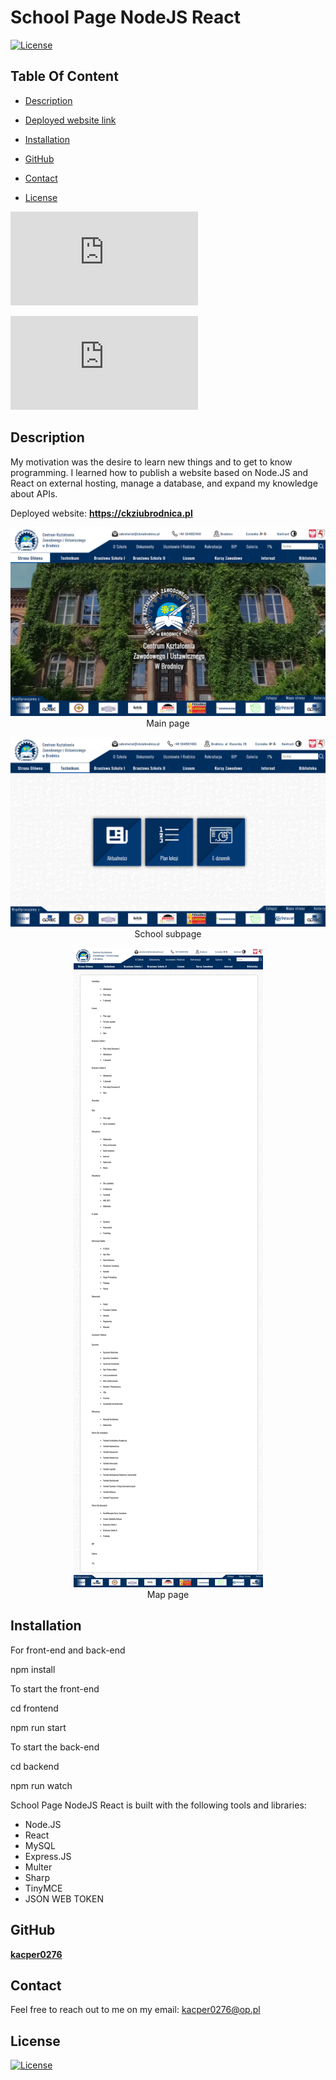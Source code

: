 # School Page NodeJS React

[![License](https://img.shields.io/static/v1?label=License&message=MIT&color=blue&?style=plastic&logo=appveyor)](https://opensource.org/license/MIT)

## Table Of Content

- [Description](#description)
- [Deployed website link](#deployedWebsite)
- [Installation](#installation)

- [GitHub](#github)
- [Contact](#contact)
- [License](#license)

![GitHub repo size](https://img.shields.io/github/repo-size/kacper0276/Strona_Szkoly-React-Node.JS?style=plastic)

![GitHub top language](https://img.shields.io/github/languages/top/kacper0276/Strona_Szkoly-React-Node.JS?style=plastic)

## Description

My motivation was the desire to learn new things and to get to know programming. I learned how to publish a website based on Node.JS and React on external hosting, manage a database, and expand my knowledge about APIs.

<p>Deployed website: <strong><a href="https://ckziubrodnica.pl">https://ckziubrodnica.pl</a></strong>

<p align="center">
  <img alt="Main Page" [Screenshot] src="./screenshots/ckziu_glowna.png"><br>
Main page
</p>
<p align="center">
  <img alt="School subpage" [Screenshot] src="./screenshots/ckziu_zakladka_technikum.png"><br>
  School subpage
</p>
<p align="center">
  <img alt="Map page" [Screenshot] src="./screenshots/ckziu_mapa.png"><br>
Map page
</p>

## Installation

For front-end and back-end

npm install

To start the front-end

cd frontend

npm run start

To start the back-end

cd backend

npm run watch

School Page NodeJS React is built with the following tools and libraries: <ul><li>Node.JS</li> <li>React</li> <li>MySQL</li> <li>Express.JS</li> <li>Multer</li> <li>Sharp</li> <li>TinyMCE</li> <li>JSON WEB TOKEN</li></ul>

## GitHub

<a href="https://github.com/kacper0276"><strong>kacper0276</a></strong>

## Contact

Feel free to reach out to me on my email:
kacper0276@op.pl

## License

[![License](https://img.shields.io/static/v1?label=Licence&message=MIT&color=blue)](https://opensource.org/license/MIT)

